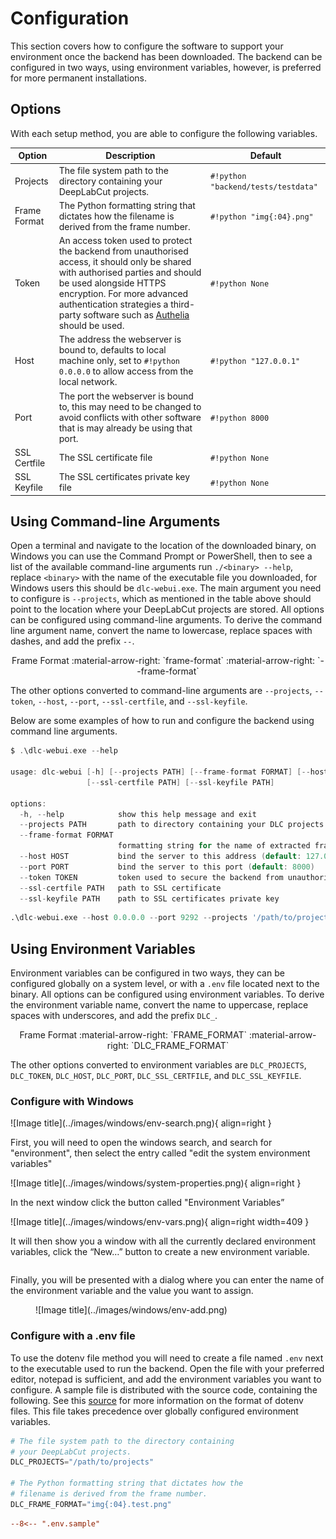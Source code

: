 # Configuration

This section covers how to configure the software to support your environment once the
backend has been downloaded. The backend can be configured in two ways, using
environment variables, however, is preferred for more permanent installations.

## Options

With each setup method, you are able to configure the following variables.

| Option       | Description                                                                                                                                                                                                                                                                                       | Default                             |
| ------------ | ------------------------------------------------------------------------------------------------------------------------------------------------------------------------------------------------------------------------------------------------------------------------------------------------- | ----------------------------------- |
| Projects     | The file system path to the directory containing your DeepLabCut projects.                                                                                                                                                                                                                        | `#!python "backend/tests/testdata"` |
| Frame Format | The Python formatting string that dictates how the filename is derived from the frame number.                                                                                                                                                                                                     | `#!python "img{:04}.png"`           |
| Token        | An access token used to protect the backend from unauthorised access, it should only be shared with authorised parties and should be used alongside HTTPS encryption. For more advanced authentication strategies a third-party software such as [Authelia](https://authelia.com) should be used. | `#!python None`                     |
| Host         | The address the webserver is bound to, defaults to local machine only, set to `#!python 0.0.0.0` to allow access from the local network.                                                                                                                                                          | `#!python "127.0.0.1"`              |
| Port         | The port the webserver is bound to, this may need to be changed to avoid conflicts with other software that is may already be using that port.                                                                                                                                                    | `#!python 8000`                     |
| SSL Certfile | The SSL certificate file                                                                                                                                                                                                                                                                          | `#!python None`                     |
| SSL Keyfile  | The SSL certificates private key file                                                                                                                                                                                                                                                             | `#!python None`                     |

## Using Command-line Arguments

Open a terminal and navigate to the location of the downloaded binary, on Windows you can use
the Command Prompt or PowerShell, then to see a list of the available command-line arguments
run `./<binary> --help`, replace `<binary>` with the name of the executable file you
downloaded, for Windows users this should be `dlc-webui.exe`.
The main argument you need to configure is `--projects`, which as mentioned in the table
above should point to the location where your DeepLabCut projects are stored.
All options can be configured using command-line arguments. To derive the command line
argument name, convert the name to lowercase, replace spaces with dashes, and add the prefix
`--`.

<div style="text-align: center" markdown>
Frame Format :material-arrow-right: `frame-format` :material-arrow-right: `--frame-format`
</div>

The other options converted to command-line arguments are `--projects`, `--token`, `--host`, `--port`, `--ssl-certfile`, and `--ssl-keyfile`.

Below are some examples of how to run and configure the backend using command line
arguments.

```c title="Show help message"
$ .\dlc-webui.exe --help

usage: dlc-webui [-h] [--projects PATH] [--frame-format FORMAT] [--host HOST] [--port PORT] [--token TOKEN]
                 [--ssl-certfile PATH] [--ssl-keyfile PATH]

options:
  -h, --help            show this help message and exit
  --projects PATH       path to directory containing your DLC projects
  --frame-format FORMAT
                        formatting string for the name of extracted frames (default: img{:04}.png)
  --host HOST           bind the server to this address (default: 127.0.0.1)
  --port PORT           bind the server to this port (default: 8000)
  --token TOKEN         token used to secure the backend from unauthorised access
  --ssl-certfile PATH   path to SSL certificate
  --ssl-keyfile PATH    path to SSL certificates private key
```

```python title="Using multiple arguments"
.\dlc-webui.exe --host 0.0.0.0 --port 9292 --projects '/path/to/projects'
```

## Using Environment Variables

Environment variables can be configured in two ways, they can be configured globally on a
system level, or with a `.env` file located next to the binary.
All options can be configured using environment variables. To derive the environment variable
name, convert the name to uppercase, replace spaces with underscores, and add the prefix
`DLC_`.

<div style="text-align: center" markdown>
Frame Format :material-arrow-right: `FRAME_FORMAT` :material-arrow-right: `DLC_FRAME_FORMAT`
</div>

The other options converted to environment variables are `DLC_PROJECTS`, `DLC_TOKEN`,
`DLC_HOST`, `DLC_PORT`, `DLC_SSL_CERTFILE`, and `DLC_SSL_KEYFILE`.

### Configure with Windows

<div style="display: flow-root" markdown>
![Image title](../images/windows/env-search.png){ align=right }

First, you will need to open the windows search, and search
for "environment", then select the entry called "edit the
system environment variables"

</div>

<div style="display: flow-root" markdown>
![Image title](../images/windows/system-properties.png){ align=right }

In the next window click the button called "Environment
Variables”

</div>

<div style="display: flow-root" markdown>
![Image title](../images/windows/env-vars.png){ align=right width=409 }

It will then show you a window with all the currently
declared environment variables, click the “New…”
button to create a new environment variable.

</div>

Finally, you will be presented with a dialog
where you can enter the name of the
environment variable and the value you want
to assign.

<figure markdown>
![Image title](../images/windows/env-add.png)
</figure>

### Configure with a .env file

To use the dotenv file method you will need to create a file named `.env` next to the
executable used to run the backend. Open the file with your preferred editor, notepad is
sufficient, and add the environment variables you want to configure. A sample file is distributed
with the source code, containing the following. See this [source](https://hexdocs.pm/dotenvy/dotenv-file-format.html) for more information on the
format of dotenv files. This file takes precedence over globally configured environment
variables.

```python title="Example .env file"
# The file system path to the directory containing
# your DeepLabCut projects.
DLC_PROJECTS="/path/to/projects"

# The Python formatting string that dictates how the
# filename is derived from the frame number.
DLC_FRAME_FORMAT="img{:04}.test.png"
```

```ini title="Sample .env file bundled with the executable"
--8<-- ".env.sample"
```
